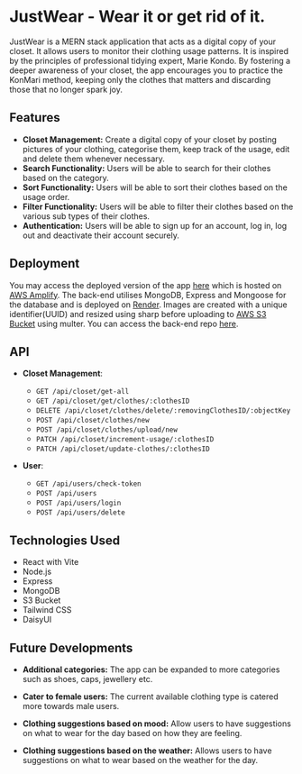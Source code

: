 # JustWear - Wear it or get rid of it.

JustWear is a MERN stack application that acts as a digital copy of your closet. It allows users to monitor their clothing usage patterns. It is inspired by the principles of professional tidying expert, Marie Kondo. By fostering a deeper awareness of your closet, the app encourages you to practice the KonMari method, keeping only the clothes that matters and discarding those that no longer spark joy.

## Features

- **Closet Management:** Create a digital copy of your closet by posting pictures of your clothing, categorise them, keep track of the usage, edit and delete them whenever necessary.
- **Search Functionality:** Users will be able to search for their clothes based on the category.
- **Sort Functionality:** Users will be able to sort their clothes based on the usage order.
- **Filter Functionality:** Users will be able to filter their clothes based on the various sub types of their clothes.
- **Authentication:** Users will be able to sign up for an account, log in, log out and deactivate their account securely.

## Deployment

You may access the deployed version of the app [here](https://main.d2hnmd97ss8ky2.amplifyapp.com) which is hosted on [AWS Amplify](https://aws.amazon.com/amplify/).
The back-end utilises MongoDB, Express and Mongoose for the database and is deployed on [Render](https://render.com/).
Images are created with a unique identifier(UUID) and resized using sharp before uploading to [AWS S3 Bucket](https://aws.amazon.com/s3/) using multer.
You can access the back-end repo [here](https://github.com/geewjh/just-wear-be).

## API

- **Closet Management**:

  - `GET /api/closet/get-all`
  - `GET /api/closet/get/clothes/:clothesID`
  - `DELETE /api/closet/clothes/delete/:removingClothesID/:objectKey`
  - `POST /api/closet/clothes/new`
  - `POST /api/closet/clothes/upload/new`
  - `PATCH /api/closet/increment-usage/:clothesID`
  - `PATCH /api/closet/update-clothes/:clothesID`

- **User**:

  - `GET /api/users/check-token`
  - `POST /api/users`
  - `POST /api/users/login`
  - `POST /api/users/delete`

## Technologies Used

- React with Vite
- Node.js
- Express
- MongoDB
- S3 Bucket
- Tailwind CSS
- DaisyUI

## Future Developments

- **Additional categories:** The app can be expanded to more categories such as shoes, caps, jewellery etc.

- **Cater to female users:** The current available clothing type is catered more towards male users.

- **Clothing suggestions based on mood:** Allow users to have suggestions on what to wear for the day based on how they are feeling.

- **Clothing suggestions based on the weather:** Allows users to have suggestions on what to wear based on the weather for the day.
